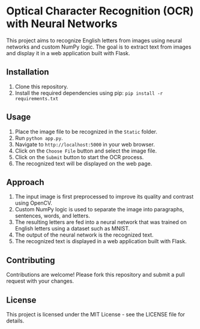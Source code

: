 # Optical Character Recognition (OCR) with Neural Networks

This project aims to recognize English letters from images using neural networks and custom NumPy logic. The goal is to extract text from images and display it in a web application built with Flask.

## Installation

1. Clone this repository.
2. Install the required dependencies using pip: `pip install -r requirements.txt`

## Usage

1. Place the image file to be recognized in the `Static` folder.
2. Run `python app.py`.
3. Navigate to `http://localhost:5000` in your web browser.
4. Click on the `Choose File` button and select the image file.
5. Click on the `Submit` button to start the OCR process.
6. The recognized text will be displayed on the web page.

## Approach

1. The input image is first preprocessed to improve its quality and contrast using OpenCV.
2. Custom NumPy logic is used to separate the image into paragraphs, sentences, words, and letters.
3. The resulting letters are fed into a neural network that was trained on English letters using a dataset such as MNIST.
4. The output of the neural network is the recognized text.
5. The recognized text is displayed in a web application built with Flask.

## Contributing

Contributions are welcome! Please fork this repository and submit a pull request with your changes.

## License

This project is licensed under the MIT License - see the LICENSE file for details.
